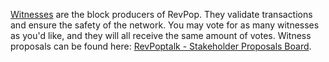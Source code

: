 [Witnesses](introduction/witness) are the block producers of RevPop. They validate transactions and ensure the safety of the network. You may vote for as many witnesses as you'd like, and they will all receive the same amount of votes. Witness proposals can be found here: [RevPoptalk - Stakeholder Proposals Board](https://revolutionpopuli.com/index.php/board,75.0.html).
